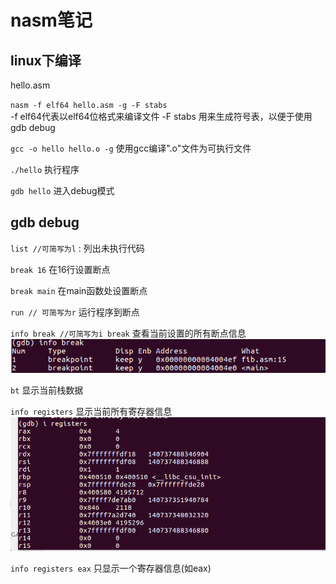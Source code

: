# nasm笔记

## linux下编译
hello.asm  

<code>nasm -f elf64 hello.asm -g -F stabs</code>  
-f elf64代表以elf64位格式来编译文件
-F stabs 用来生成符号表，以便于使用gdb debug

<code>gcc -o hello hello.o -g</code>
使用gcc编译".o"文件为可执行文件

<code>./hello</code>
执行程序  

<code>gdb hello</code>
进入debug模式  

## gdb debug
<code>list  //可简写为l</code> : 列出未执行代码

<code>break 16</code>  在16行设置断点

<code>break main</code>  在main函数处设置断点

<code>run // 可简写为r</code>  运行程序到断点

<code>info break //可简写为i break</code>  查看当前设置的所有断点信息
![图片丢失](https://github.com/waxnkw/OScourse/raw/master/resource/img/breakInfo.PNG)

<code>bt</code>  显示当前栈数据

<code>info registers</code>  显示当前所有寄存器信息
![图片丢失](https://github.com/waxnkw/OScourse/raw/master/resource/img/registersInfo.PNG)

<code>info registers eax</code>  只显示一个寄存器信息(如eax)
